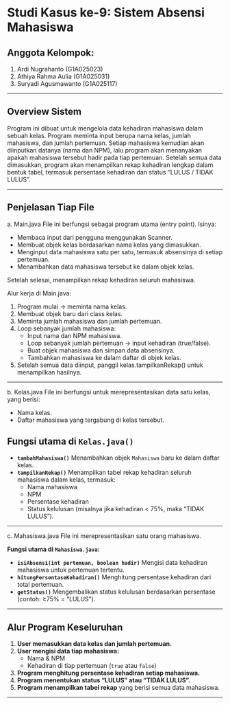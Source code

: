 # Studi Kasus ke-9: Sistem Absensi Mahasiswa

## Anggota Kelompok:
1) Ardi Nugrahanto (G1A025023)
2) Athiya Rahma Aulia (G1A025031)
3) Suryadi Agusmawanto (G1A025117)
-----
## Overview Sistem
Program ini dibuat untuk mengelola data kehadiran mahasiswa dalam sebuah kelas. Program meminta input berupa nama kelas, jumlah mahasiswa, dan jumlah pertemuan. Setiap mahasiswa kemudian akan diinputkan datanya (nama dan NPM), lalu program akan menanyakan apakah mahasiswa tersebut hadir pada tiap pertemuan. Setelah semua data dimasukkan, program akan menampilkan rekap kehadiran lengkap dalam bentuk tabel, termasuk persentase kehadiran dan status “LULUS / TIDAK LULUS”.

-----
## Penjelasan Tiap File
a. Main.java
File ini berfungsi sebagai program utama (entry point). Isinya:
+ Membaca input dari pengguna menggunakan Scanner.
+ Membuat objek kelas berdasarkan nama kelas yang dimasukkan.
+ Menginput data mahasiswa satu per satu, termasuk absensinya di setiap pertemuan.
+ Menambahkan data mahasiswa tersebut ke dalam objek kelas.

Setelah selesai, menampilkan rekap kehadiran seluruh mahasiswa.

Alur kerja di Main.java:
1. Program mulai → meminta nama kelas.
2. Membuat objek baru dari class kelas.
3. Meminta jumlah mahasiswa dan jumlah pertemuan.
4. Loop sebanyak jumlah mahasiswa:
   + Input nama dan NPM mahasiswa.
   + Loop sebanyak jumlah pertemuan → input kehadiran (true/false).
   + Buat objek mahasiswa dan simpan data absensinya.
   + Tambahkan mahasiswa ke dalam daftar di objek kelas.
5. Setelah semua data diinput, panggil kelas.tampilkanRekap() untuk menampilkan hasilnya.
-----
b. Kelas.java
File ini berfungsi untuk merepresentasikan data satu kelas, yang berisi:
+ Nama kelas.
+ Daftar mahasiswa yang tergabung di kelas tersebut.

## Fungsi utama di **`Kelas.java()`**

* **`tambahMahasiswa()`**
  Menambahkan objek `Mahasiswa` baru ke dalam daftar kelas.
* **`tampilkanRekap()`**
  Menampilkan tabel rekap kehadiran seluruh mahasiswa dalam kelas, termasuk:
  * Nama mahasiswa
  * NPM
  * Persentase kehadiran
  * Status kelulusan (misalnya jika kehadiran < 75%, maka “TIDAK LULUS”).
---
c. Mahasiswa.java
File ini merepresentasikan satu orang mahasiswa.

**Fungsi utama di `Mahasiswa.java`:**

* **`isiAbsensi(int pertemuan, boolean hadir)`**
  Mengisi data kehadiran mahasiswa untuk pertemuan tertentu.
* **`hitungPersentaseKehadiran()`**
  Menghitung persentase kehadiran dari total pertemuan.
* **`getStatus()`**
  Mengembalikan status kelulusan berdasarkan persentase (contoh: ≥75% = “LULUS”).

---

## Alur Program Keseluruhan

1. **User memasukkan data kelas dan jumlah pertemuan.**
2. **User mengisi data tiap mahasiswa:**
   * Nama & NPM
   * Kehadiran di tiap pertemuan (`true` atau `false`)
3. **Program menghitung persentase kehadiran setiap mahasiswa.**
4. **Program menentukan status “LULUS” atau “TIDAK LULUS”.**
5. **Program menampilkan tabel rekap** yang berisi semua data mahasiswa.

---

  


   
